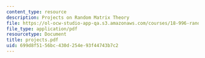```yaml
---
content_type: resource
description: Projects on Random Matrix Theory
file: https://ol-ocw-studio-app-qa.s3.amazonaws.com/courses/18-996-random-matrix-theory-and-its-applications-spring-2004/699d8f5156bc430d254e93f44743b7c2_projects.pdf
file_type: application/pdf
resourcetype: Document
title: projects.pdf
uid: 699d8f51-56bc-430d-254e-93f44743b7c2
---
```

